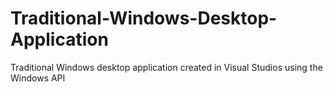 # Traditional-Windows-Desktop-Application
Traditional Windows desktop application created in Visual Studios using the Windows API

